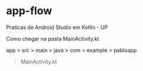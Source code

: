 # app-flow
Praticas de Android Studio em Kotlin - UP

Como chegar na pasta MainActivity.kt

app > src > main > java > com > example > pabloapp
> MainActivity.kt
